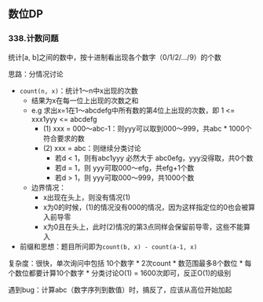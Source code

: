 ## 数位DP





### 338.计数问题

统计[a, b]之间的数中，按十进制看出现各个数字（0/1/2/.../9）的个数

思路：分情况讨论

- `count(n, x)`：统计1～n中x出现的次数
  - 结果为x在每一位上出现的次数之和
  - e.g 求出x=1在1～abcdefg中所有数的第4位上出现的次数，即 1 <= xxx1yyy <= abcdefg
    - (1) xxx = 000～abc-1：则yyy可以取到000～999，共abc * 1000个符合要求的数
    - (2) xxx = abc：则继续分类讨论
      - 若d < 1，则有abc1yyy 必然大于 abc0efg，yyy没得取，共0个数
      - 若d = 1，则 yyy可取000～efg，共efg+1个数
      - 若d > 1，则 yyy可取000～999，共1000个数
  - 边界情况：
    - x出现在头上，则没有情况(1)
    - x为0的时候，(1)的情况没有000的情况，因为这样指定位的0也会被算入前导零
    - x为0且在头上，此时(2)情况的第3点同样会保留前导零，这些不能算入
- 前缀和思想：题目所问即为`count(b, x) - count(a-1, x)`

复杂度：很快，单次询问中包括 10个数字 * 2次count * 数范围最多8个数位 * 每个数位都要计算10个数字 * 分类讨论O(1) = 1600次即可，反正O(1)的级别

遇到bug：计算abc（数字序列到数值）时，搞反了，应该从高位开始加起